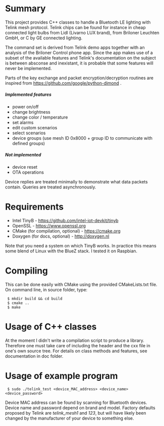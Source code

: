 # Summary
This project provides C++ classes to handle a Bluetooth LE lighting with Telink mesh protocol. Telink chips can be found for instance in cheap connected light bulbs from Lidl (Livarno LUX brand), from Briloner Leuchten GmbH, or C by GE connected lighting.

The command set is derived from Telink demo apps together with an analysis of the Briloner Control phone app. Since the app makes use of a subset of the available features and Telink's documentation on the subject is between absconse and inexistant, it is probable that some features will never be implemented.

Parts of the key exchange and packet encryption/decryption routines are inspired from https://github.com/google/python-dimond .

##### Implemented features
 * power on/off
 * change brightness
 * change color / temperature
 * set alarms
 * edit custom scenarios
 * select scenarios
 * device groups (use mesh ID 0x8000 + group ID to communicate with defined groups)

##### Not implemented
 * device reset
 * OTA operations

Device replies are treated minimally to demonstrate what data packets contain. Queries are treated asynchronously.

# Requirements
- Intel TinyB - https://github.com/intel-iot-devkit/tinyb
- OpenSSL - https://www.openssl.org
- CMake (for compilation, optional) - https://cmake.org
- Doxygen (for docs, optional) - http://doxygen.nl

Note that you need a system on which TinyB works. In practice this means some blend of Linux with the BlueZ stack. I tested it on Raspbian.

# Compiling
This can be done easily with CMake using the provided CMakeLists.txt file.
On command line, in source folder, type:
```
 $ mkdir build && cd build
 $ cmake ..
 $ make
```

# Usage of C++ classes
At the moment I didn't write a compilation script to produce a library. Therefore one must take care of including the header and the cxx file in one's own source tree.
For details on class methods and features, see documentation in doc folder.

# Usage of example program
` $ sudo ./telink_test <device_MAC_address> <device_name> <device_password>`

Device MAC address can be found by scanning for Bluetooth devices. Device name and password depend on brand and model. Factory defaults proposed by Telink are *telink_mesh1* and *123*, but will have likely been changed by the manufacturer of your device to something else.
